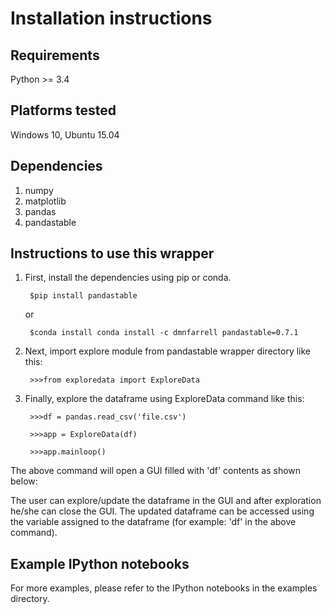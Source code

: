 # Installation instructions


## Requirements

Python >= 3.4

## Platforms tested

Windows 10, Ubuntu 15.04

## Dependencies

1. numpy
2. matplotlib
3. pandas
4. pandastable


## Instructions to use this wrapper

1. First, install the dependencies using pip or conda.

		$pip install pandastable
	or

		$conda install conda install -c dmnfarrell pandastable=0.7.1
2. Next, import explore module from pandastable wrapper directory like this:

  		>>>from exploredata import ExploreData
  
3. Finally, explore the dataframe using ExploreData command like this:
  
  		>>>df = pandas.read_csv('file.csv')
  
  		>>>app = ExploreData(df)
		
		>>>app.mainloop()

The above command will open a GUI filled with 'df' contents as shown below:



The user can explore/update the dataframe in the GUI and after exploration he/she can 
close the GUI. The updated dataframe can be accessed using the variable assigned to 
the dataframe (for example: 'df' in the above command).



## Example IPython notebooks

For more examples, please refer to the IPython notebooks in the examples directory.

